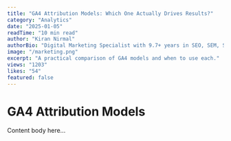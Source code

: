 ```yaml
---
title: "GA4 Attribution Models: Which One Actually Drives Results?"
category: "Analytics"
date: "2025-01-05"
readTime: "10 min read"
author: "Kiran Nirmal"
authorBio: "Digital Marketing Specialist with 9.7+ years in SEO, SEM, SMM, and Analytics."
image: "/marketing.png"
excerpt: "A practical comparison of GA4 models and when to use each."
views: "1203"
likes: "54"
featured: false
---
```


# GA4 Attribution Models

Content body here...


